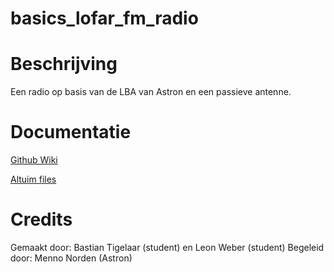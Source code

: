# basics_lofar_fm_radio
# Beschrijving
Een radio op basis van de LBA van Astron en een passieve antenne.
# Documentatie
[Github Wiki](https://github.com/Bastiantigelaar/basics_lofar_fm_radio/wiki)

[Altuim files](https://christelijke-hogeschool-windesheim-7.365.altium.com/designs/295A622F-BDA8-4F15-B04E-BC09346146E7#design)
# Credits
Gemaakt door: Bastian Tigelaar (student) en Leon Weber (student)
Begeleid door: Menno Norden (Astron)
